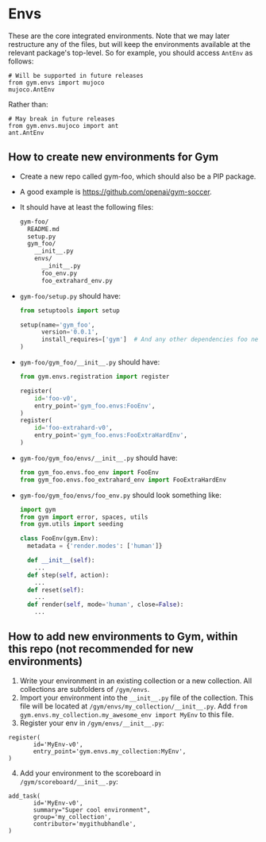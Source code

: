 # Envs

These are the core integrated environments. Note that we may later
restructure any of the files, but will keep the environments available
at the relevant package's top-level. So for example, you should access
`AntEnv` as follows:

```
# Will be supported in future releases
from gym.envs import mujoco
mujoco.AntEnv
```

Rather than:

```
# May break in future releases
from gym.envs.mujoco import ant
ant.AntEnv
```

## How to create new environments for Gym

* Create a new repo called gym-foo, which should also be a PIP package.

* A good example is https://github.com/openai/gym-soccer.

* It should have at least the following files:
  ```sh
  gym-foo/
    README.md
    setup.py
    gym_foo/
      __init__.py
      envs/
        __init__.py
        foo_env.py
        foo_extrahard_env.py
  ```

* `gym-foo/setup.py` should have:

  ```python
  from setuptools import setup

  setup(name='gym_foo',
        version='0.0.1',
        install_requires=['gym']  # And any other dependencies foo needs
  )  
  ```

* `gym-foo/gym_foo/__init__.py` should have:
  ```python
  from gym.envs.registration import register

  register(
      id='foo-v0',
      entry_point='gym_foo.envs:FooEnv',
  )
  register(
      id='foo-extrahard-v0',
      entry_point='gym_foo.envs:FooExtraHardEnv',
  )
  ```

* `gym-foo/gym_foo/envs/__init__.py` should have:
  ```python
  from gym_foo.envs.foo_env import FooEnv
  from gym_foo.envs.foo_extrahard_env import FooExtraHardEnv
  ```

* `gym-foo/gym_foo/envs/foo_env.py` should look something like:
  ```python
  import gym
  from gym import error, spaces, utils
  from gym.utils import seeding

  class FooEnv(gym.Env):
    metadata = {'render.modes': ['human']}

    def __init__(self):
      ...
    def step(self, action):
      ...
    def reset(self):
      ...
    def render(self, mode='human', close=False):
      ...
  ```

## How to add new environments to Gym, within this repo (not recommended for new environments)

1. Write your environment in an existing collection or a new collection. All collections are subfolders of `/gym/envs`.
2. Import your environment into the `__init__.py` file of the collection. This file will be located at `/gym/envs/my_collection/__init__.py`. Add `from gym.envs.my_collection.my_awesome_env import MyEnv` to this file.
3. Register your env in `/gym/envs/__init__.py`:

 ```
register(
		id='MyEnv-v0',
		entry_point='gym.envs.my_collection:MyEnv',
)
```

4. Add your environment to the scoreboard in `/gym/scoreboard/__init__.py`:

 ```
add_task(
		id='MyEnv-v0',
		summary="Super cool environment",
		group='my_collection',
		contributor='mygithubhandle',
)
```
